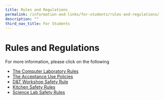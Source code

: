 ```yaml
---
title: Rules and Regulations
permalink: /information-and-links/for-students/rules-and-regulations/
description: ""
third_nav_title: For Students
---
```

Rules and Regulations
=====================

For more information, please click on the following   
  
* [The Computer Laboratory Rules](/files/Computer%20Laboratory%20and%20IT%20Facilities%20and%20Rules2017.pdf)
*   [The Acceptance Use Policies](/files/Acceptable%20Use%20Policies2017.pdf) 
*   [D&T Workshop Safety Rule](/files/D&T%20Workshop%20Safety%20Rules%20-%20Copy1.pdf)
*   [Kitchen Safety Rules](/files/Kitchen%20Safety%20Rules.pdf)
*   [Science Lab Safety Rules](/files/SCIENCE%20LABORATORY%20SAFETY%20RULES.pdf)